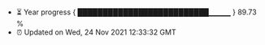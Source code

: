 - ⏳ Year progress { ██████████████████████████▁▁▁▁ } 89.73 %
- ⏰ Updated on Wed, 24 Nov 2021 12:33:32 GMT

